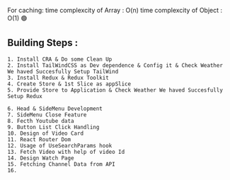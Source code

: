 

For caching:
time complexcity of Array : O(n)
time complexcity of Object : O(1) 🟢




## Building Steps :
    1. Install CRA & Do some Clean Up
    2. Install TailWindCSS as Dev dependence & Config it & Check Weather We haved Succesfully Setup TailWind
    3. Install Redux & Redux Toolkit 
    4. Create Store & 1st Slice as appSlice
    5. Provide Store to Application & Check Weather We haved Succesfully Setup Redux

    6. Head & SideMenu Development
    7. SideMenu Close Feature
    8. Fecth Youtube data
    9. Button List Click Handling
    10. Design of Video Card 
    11. React Router Dom
    12. Usage of UseSearchParams hook
    13. Fetch Video with help of video Id
    14. Design Watch Page
    15. Fetching Channel Data from API
    16. 




   